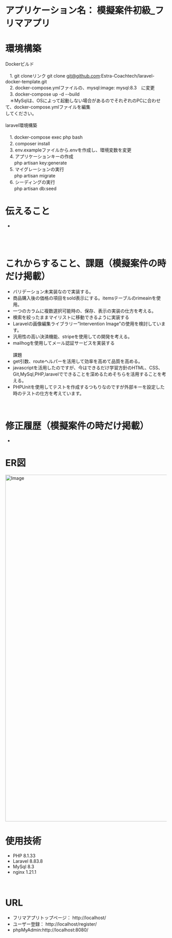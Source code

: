 # アプリケーション名： 模擬案件初級_フリマアプリ
# 環境構築
Dockerビルド
<br>
<br>
　1\. git cloneリンク git clone git@github.com:Estra-Coachtech/laravel-docker-template.git
<br>
　2\. docker-compose.ymlファイルの、mysql:image: mysql:8.3　に変更
<br>
　3\. docker-compose up -d --build
<br>
　＊MySqlは、OSによって起動しない場合があるのでそれぞれのPCに合わせて、docker-compose.ymlファイルを編集
<br>してください。
  <br>
  <br>
laravel環境構築
<br>
<br>
　1\. docker-compose exec php bash
<br>
　2\. composer install
<br>
　3\. env.exampleファイルから.envを作成し、環境変数を変更
<br>
　4\. アプリケーションキーの作成<br>
　　php artisan key:generate
<br>
　5\. マイグレーションの実行<br>
　　php artisan migrate
<br>
　6\. シーディングの実行<br>
　　php artisan db:seed
<br>

# 伝えること<br>
- 
<br>

<br>

# これからすること、課題（模擬案件の時だけ掲載）<br>
- バリデーション未実装なので実装する。<br>
- 商品購入後の価格の項目をsold表示にする。itemsテーブルのrimeainを使用。<br>
- 一つのカラムに複数選択可能時の、保存、表示の実装の仕方を考える。<br>
- 検索を絞ったままマイリストに移動できるように実装する<br>
- Laravelの画像編集ライブラリー”Intervention Image”の使用を検討しています。<br>
- 汎用性の高い決済機能、stripeを使用しての開発を考える。<br>
- mailhogを使用してメール認証サービスを実装する<br><br>
課題<br>
- get引数、routeヘルパーを活用して効率を高めて品質を高める。<br>
- javascriptを活用したのですが、今はできるだけ学習方針のHTML、CSS、Git,MySql,PHP,laravelでできることを深めるためそちらを活用することを考える。<br>
- PHPUnitを使用してテストを作成するつもりなのですが外部キーを設定した時のテストの仕方を考えています。<br>


<br>

# 修正履歴（模擬案件の時だけ掲載）<br>
- 

# ER図<br>
<img width="1920" height="1080" alt="Image" src="https://github.com/user-attachments/assets/0403421b-5f2b-4821-9187-6e1b8c62befc" />

# 使用技術<br>
  - PHP 8.1.33
  - Laravel 8.83.8
  - MySql 8.3
  - nginx 1.21.1
<br>

# URL<br>
  - フリマアプリトップページ： http://localhost/
  - ユーザー登録： http://localhost/register/
  - phpMyAdmin:http://localhost:8080/
